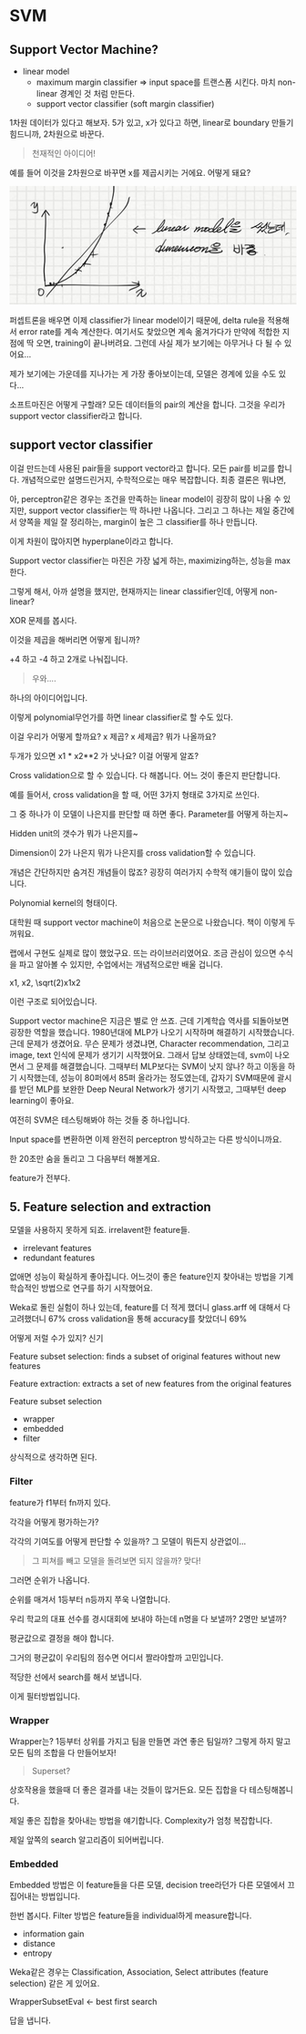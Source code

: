 # SVM

## Support Vector Machine?

- linear model
  - maximum margin classifier => input space를 트랜스폼 시킨다.
  마치 non-linear 경계인 것 처럼 만든다.
  - support vector classifier (soft margin classifier)

1차원 데이터가 있다고 해보자. 5가 있고, x가 있다고 하면, linear로 boundary 만들기
힘드니까, 2차원으로 바꾼다.

> 천재적인 아이디어!

예를 들어 이것을 2차원으로 바꾸면 x를 제곱시키는 거에요. 어떻게 돼요?

![picture 1](images/ad944093fe95151dc01bdafdfe14f481c911a04df5aa66be8483dcf90bc63e32.png)  

퍼셉트론을 배우면 이제 classifier가 linear model이기 때문에, delta rule을 적용해서
error rate를 계속 계산한다. 여기서도 찾았으면 계속 옮겨가다가 만약에 적합한 지점에 딱
오면, training이 끝나버려요. 그런데 사실 제가 보기에는 아무거나 다 될 수 있어요...

제가 보기에는 가운데를 지나가는 게 가장 좋아보이는데, 모델은 경계에 있을 수도 있다...

소프트마진은 어떻게 구할래? 모든 데이터들의 pair의 계산을 합니다. 그것을 우리가
support vector classifier라고 합니다.

## support vector classifier

이걸 만드는데 사용된 pair들을 support vector라고 합니다. 모든 pair를 비교를 합니다.
개념적으로만 설명드린거지, 수학적으로는 매우 복잡합니다. 최종 결론은 뭐냐면,

아, perceptron같은 경우는 조건을 만족하는 linear model이 굉장히 많이 나올 수 있지만,
support vector classifier는 딱 하나만 나옵니다. 그리고 그 하나는 제일 중간에서
양쪽을 제일 잘 정리하는, margin이 높은 그 classifier를 하나 만듭니다.

이게 차원이 많아지면 hyperplane이라고 합니다.

Support vector classifier는 마진은 가장 넓게 하는, maximizing하는, 성능을 max한다.

그렇게 해서, 아까 설명을 했지만, 현재까지는 linear classifier인데, 어떻게 non-linear?

XOR 문제를 봅시다.

이것을 제곱을 해버리면 어떻게 됩니까?

+4 하고 -4 하고 2개로 나눠집니다.

> 우와....

하나의 아이디어입니다.

이렇게 polynomial무언가를 하면 linear classifier로 할 수도 있다.

이걸 우리가 어떻게 할까요? x 제곱? x 세제곱? 뭐가 나올까요?

두개가 있으면 x1 * x2**2 가 낫나요? 이걸 어떻게 알죠?

Cross validation으로 할 수 있습니다. 다 해봅니다. 어느 것이 좋은지 판단합니다.

예를 들어서, cross validation을 할 때, 어떤 3가지 형태로 3가지로 쓰인다.

그 중 하나가 이 모델이 나은지를 판단할 때 하면 좋다. Parameter를 어떻게 하는지~

Hidden unit의 갯수가 뭐가 나은지를~

Dimension이 2가 나은지 뭐가 나은지를 cross validation할 수 있습니다.

개념은 간단하지만 숨겨진 개념들이 많죠? 굉장히 여러가지 수학적 얘기들이 많이 있습니다.

Polynomial kernel의 형태이다.

대학원 때 support vector machine이 처음으로 논문으로 나왔습니다. 책이 이렇게 두꺼워요.

랩에서 구현도 실제로 많이 했었구요. 뜨는 라이브러리였어요. 조금 관심이 있으면 수식을 파고
알아볼 수 있지만, 수업에서는 개념적으로만 배울 겁니다.

x1, x2, \sqrt(2)x1x2

이런 구조로 되어있습니다.

Support vector machine은 지금은 별로 안 쓰죠.
근데 기계학습 역사를 되돌아보면 굉장한 역할을 했습니다. 1980년대에 MLP가 나오기 시작하며
해결하기 시작했습니다. 근데 문제가 생겼어요. 무슨 문제가 생겼냐면, Character recommendation,
그리고 image, text 인식에 문제가 생기기 시작했어요. 그래서 답보 상태였는데, svm이 나오면서
그 문제를 해결했습니다. 그때부터 MLP보다는 SVM이 낫지 않나? 하고 이동을 하기 시작했는데,
성능이 80퍼에서 85퍼 올라가는 정도였는데, 갑자기 SVM때문에 괄시를 받던 MLP를 보완한
Deep Neural Network가 생기기 시작했고, 그때부턴 deep learning이 좋아요.

여전히 SVM은 테스팅해봐야 하는 것들 중 하나입니다.

Input space를 변환하면 이제 완전히 perceptron 방식하고는 다른 방식이니까요.

한 20초만 숨을 돌리고 그 다음부터 해볼게요.

feature가 전부다.

## 5. Feature selection and extraction

모델을 사용하지 못하게 되죠. irrelavent한 feature들.

- irrelevant features
- redundant features

없애면 성능이 확실하게 좋아집니다.
어느것이 좋은 feature인지 찾아내는 방법을 기계학습적인 방법으로 연구를 하기 시작했어요.

Weka로 돌린 실험이 하나 있는데, feature를 더 적게 했더니 glass.arff 에 대해서
다 고려했더니 67%
cross validation을 통해 accuracy를 찾았더니 69%

어떻게 저럴 수가 있지? 신기

Feature subset selection: finds a subset of original features without new features

Feature extraction: extracts a set of new features from the original features

Feature subset selection

- wrapper
- embedded
- filter

상식적으로 생각하면 된다.

### Filter

feature가 f1부터 fn까지 있다.

각각을 어떻게 평가하는가?

각각의 기여도를 어떻게 판단할 수 있을까?
그 모델이 뭐든지 상관없이...

> 그 피쳐를 빼고 모델을 돌려보면 되지 않을까? 맞다!

그러면 순위가 나옵니다.

순위를 매겨서 1등부터 n등까지 쭈욱 나열합니다.

우리 학교의 대표 선수를 경시대회에 보내야 하는데 n명을 다 보낼까? 2명만 보낼까?

평균값으로 결정을 해야 합니다.

그거의 평균값이 우리팀의 점수면 어디서 짤라야할까 고민입니다.

적당한 선에서 search를 해서 보냅니다.

이게 필터방법입니다.

### Wrapper

Wrapper는? 1등부터 상위를 가지고 팀을 만들면 과연 좋은 팀일까?
그렇게 하지 말고 모든 팀의 조합을 다 만들어보자!
> Superset?

상호작용을 했을때 더 좋은 결과를 내는 것들이 많거든요. 모든 집합을 다 테스팅해봅니다.

제일 좋은 집합을 찾아내는 방법을 얘기합니다. Complexity가 엄청 복잡합니다.

제일 앞쪽의 search 알고리즘이 되어버립니다.

### Embedded

Embedded 방법은 이 feature들을 다른 모델, decision tree라던가 다른 모델에서 끄집어내는
방법입니다.

한번 봅시다. Filter 방법은 feature들을 individual하게 measure합니다.

- information gain
- distance
- entropy

Weka같은 경우는 Classification, Association, Select attributes (feature selection) 같은 게 있어요.

WrapperSubsetEval <- best first search

답을 냅니다.

